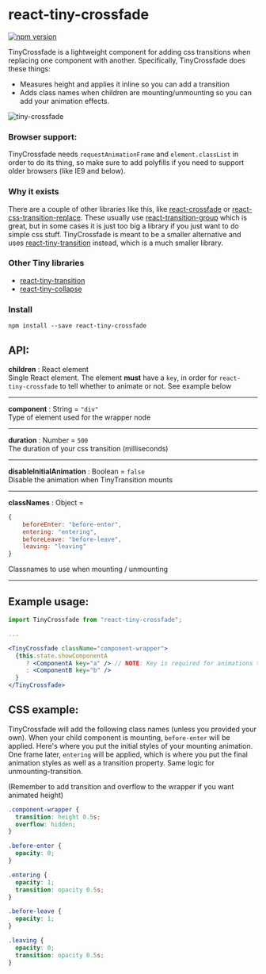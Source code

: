 # react-tiny-crossfade

[![npm version](https://img.shields.io/npm/v/react-tiny-crossfade.svg?style=flat)](https://www.npmjs.com/package/react-tiny-crossfade)

TinyCrossfade is a lightweight component for adding css transitions when replacing one component with another. Specifically, TinyCrossfade does these things:

- Measures height and applies it inline so you can add a transition
- Adds class names when children are mounting/unmounting so you can add your animation effects.

![tiny-crossfade](https://user-images.githubusercontent.com/13281350/37181669-39179b42-232e-11e8-8fba-241760edb1c9.gif)

### Browser support:

TinyCrossfade needs `requestAnimationFrame` and `element.classList` in order to do its thing, so make sure to add polyfills if you need to support older browsers (like IE9 and below).

### Why it exists

There are a couple of other libraries like this, like [react-crossfade](https://github.com/m-anikanov/react-crossfade) or [react-css-transition-replace](https://github.com/marnusw/react-css-transition-replace). These usually use [react-transition-group](https://github.com/reactjs/react-transition-group) which is great, but in some cases it is just too big a library if you just want to do simple css stuff. TinyCrossfade is meant to be a smaller alternative and uses [react-tiny-transition](https://github.com/asbjornh/react-tiny-transition) instead, which is a much smaller library.

### Other Tiny libraries

- [react-tiny-transition](https://github.com/asbjornh/react-tiny-transition)
- [react-tiny-collapse](https://github.com/asbjornh/react-tiny-collapse)

### Install

```console
npm install --save react-tiny-crossfade
```

## API:

**children** : React element
<br/>Single React element. The element **must** have a `key`, in order for `react-tiny-crossfade` to tell whether to animate or not. See example below

---

**component** : String = `"div"`
<br/>Type of element used for the wrapper node

---

**duration** : Number = `500`
<br/>The duration of your css transition (milliseconds)

---

**disableInitialAnimation** : Boolean = `false`
<br/>Disable the animation when TinyTransition mounts

---

**classNames** : Object =

```js
{
	beforeEnter: "before-enter",
	entering: "entering",
	beforeLeave: "before-leave",
	leaving: "leaving"
}
```

Classnames to use when mounting / unmounting

---

## Example usage:

```jsx
import TinyCrossfade from "react-tiny-crossfade";

...

<TinyCrossfade className="component-wrapper">
  {this.state.showComponentA
  	 ? <ComponentA key="a" /> // NOTE: Key is required for animations to work
  	 : <ComponentB key="b" />
  }
</TinyCrossfade>
```

## CSS example:

TinyCrossfade will add the following class names (unless you provided your own). When your child component is mounting, `before-enter` will be applied. Here's where you put the initial styles of your mounting animation. One frame later, `entering` will be applied, which is where you put the final animation styles as well as a transition property. Same logic for unmounting-transition.

(Remember to add transition and overflow to the wrapper if you want animated height)

```css
.component-wrapper {
  transition: height 0.5s;
  overflow: hidden;
}

.before-enter {
  opacity: 0;
}

.entering {
  opacity: 1;
  transition: opacity 0.5s;
}

.before-leave {
  opacity: 1;
}

.leaving {
  opacity: 0;
  transition: opacity 0.5s;
}
```
